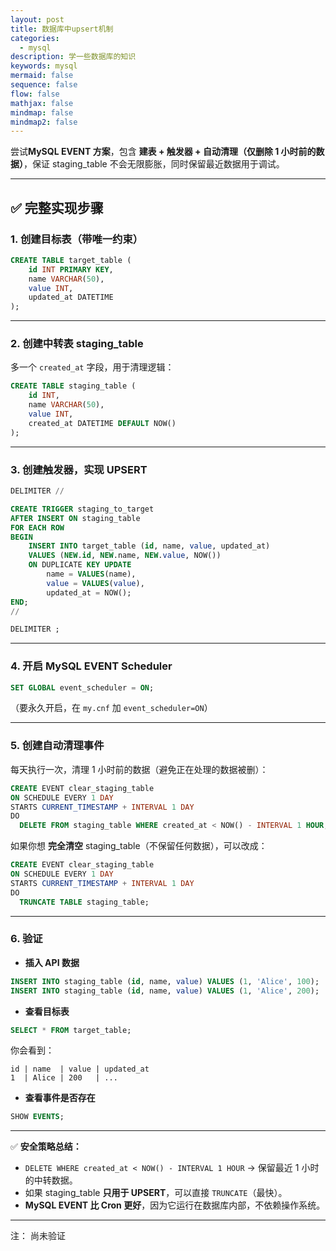 ```yaml
---
layout: post
title: 数据库中upsert机制
categories:
  - mysql
description: 学一些数据库的知识
keywords: mysql 
mermaid: false
sequence: false
flow: false
mathjax: false
mindmap: false
mindmap2: false
---
```


尝试**MySQL EVENT 方案**，包含 **建表 + 触发器 + 自动清理（仅删除 1 小时前的数据）**，保证 staging_table 不会无限膨胀，同时保留最近数据用于调试。

---

## ✅ **完整实现步骤**

### **1. 创建目标表（带唯一约束）**

```sql
CREATE TABLE target_table (
    id INT PRIMARY KEY,
    name VARCHAR(50),
    value INT,
    updated_at DATETIME
);
```

---

### **2. 创建中转表 staging\_table**

多一个 `created_at` 字段，用于清理逻辑：

```sql
CREATE TABLE staging_table (
    id INT,
    name VARCHAR(50),
    value INT,
    created_at DATETIME DEFAULT NOW()
);
```

---

### **3. 创建触发器，实现 UPSERT**

```sql
DELIMITER //

CREATE TRIGGER staging_to_target
AFTER INSERT ON staging_table
FOR EACH ROW
BEGIN
    INSERT INTO target_table (id, name, value, updated_at)
    VALUES (NEW.id, NEW.name, NEW.value, NOW())
    ON DUPLICATE KEY UPDATE
        name = VALUES(name),
        value = VALUES(value),
        updated_at = NOW();
END;
//

DELIMITER ;
```

---

### **4. 开启 MySQL EVENT Scheduler**

```sql
SET GLOBAL event_scheduler = ON;
```

（要永久开启，在 `my.cnf` 加 `event_scheduler=ON`）

---

### **5. 创建自动清理事件**

每天执行一次，清理 1 小时前的数据（避免正在处理的数据被删）：

```sql
CREATE EVENT clear_staging_table
ON SCHEDULE EVERY 1 DAY
STARTS CURRENT_TIMESTAMP + INTERVAL 1 DAY
DO
  DELETE FROM staging_table WHERE created_at < NOW() - INTERVAL 1 HOUR;
```

如果你想 **完全清空** staging\_table（不保留任何数据），可以改成：

```sql
CREATE EVENT clear_staging_table
ON SCHEDULE EVERY 1 DAY
STARTS CURRENT_TIMESTAMP + INTERVAL 1 DAY
DO
  TRUNCATE TABLE staging_table;
```

---

### **6. 验证**

* **插入 API 数据**

```sql
INSERT INTO staging_table (id, name, value) VALUES (1, 'Alice', 100);
INSERT INTO staging_table (id, name, value) VALUES (1, 'Alice', 200);
```

* **查看目标表**

```sql
SELECT * FROM target_table;
```

你会看到：

```
id | name  | value | updated_at
1  | Alice | 200   | ...
```

* **查看事件是否存在**

```sql
SHOW EVENTS;
```

---

✅ **安全策略总结：**

* `DELETE WHERE created_at < NOW() - INTERVAL 1 HOUR` → 保留最近 1 小时的中转数据。
* 如果 staging\_table **只用于 UPSERT**，可以直接 `TRUNCATE`（最快）。
* **MySQL EVENT 比 Cron 更好**，因为它运行在数据库内部，不依赖操作系统。

---

注： 尚未验证